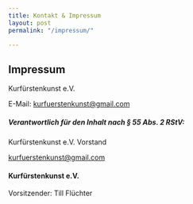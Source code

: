 ```yaml
---
title: Kontakt & Impressum
layout: post
permalink: "/impressum/"

---
```

## Impressum
Kurfürstenkunst e.V.

E-Mail: kurfuerstenkunst@gmail.com


##### Verantwortlich für den Inhalt nach § 55 Abs. 2 RStV:
Kurfürstenkunst e.V. Vorstand

kurfuerstenkunst@gmail.com



#### Kurfürstenkunst e.V.

Vorsitzender: Till Flüchter

